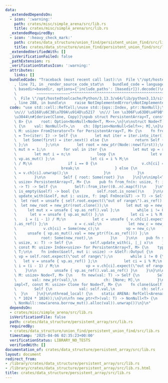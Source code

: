 ```yaml
---
data:
  _extendedDependsOn:
  - icon: ':warning:'
    path: crates/misc/simple_arena/src/lib.rs
    title: crates/misc/simple_arena/src/lib.rs
  _extendedRequiredBy:
  - icon: ':heavy_check_mark:'
    path: crates/data_structure/union_find/persistent_union_find/src/lib.rs
    title: crates/data_structure/union_find/persistent_union_find/src/lib.rs
  _extendedVerifiedWith: []
  _isVerificationFailed: false
  _pathExtension: rs
  _verificationStatusIcon: ':warning:'
  attributes:
    links: []
  bundledCode: "Traceback (most recent call last):\n  File \"/opt/hostedtoolcache/Python/3.13.3/x64/lib/python3.13/site-packages/onlinejudge_verify/documentation/build.py\"\
    , line 71, in _render_source_code_stat\n    bundled_code = language.bundle(stat.path,\
    \ basedir=basedir, options={'include_paths': [basedir]}).decode()\n          \
    \         ~~~~~~~~~~~~~~~^^^^^^^^^^^^^^^^^^^^^^^^^^^^^^^^^^^^^^^^^^^^^^^^^^^^^^^^^^^^^^^^^^\n\
    \  File \"/opt/hostedtoolcache/Python/3.13.3/x64/lib/python3.13/site-packages/onlinejudge_verify/languages/rust.py\"\
    , line 288, in bundle\n    raise NotImplementedError\nNotImplementedError\n"
  code: "use std::cell::RefCell;\nuse std::{ops::Index, ptr::NonNull};\n\nuse simple_arena::Arena;\n\
    \n/// \u5168\u6C38\u7D9A\u914D\u5217  \n/// len \u306F\u63D0\u4F9B\u3057\u306A\
    \u3044\n#[derive(Clone, Copy)]\npub struct PersistentArray<T, const M: usize =\
    \ 8> {\n    root: Option<NonNull<Node<T, M>>>,\n}\n\nstruct Node<T, const M: usize>\
    \ {\n    val: NonNull<T>,\n    ch: [Option<NonNull<Self>>; M],\n}\n\nimpl<T, const\
    \ M: usize> FromIterator<T> for PersistentArray<T, M> {\n    fn from_iter<I: IntoIterator<Item\
    \ = T>>(iter: I) -> Self {\n        let mut iter = iter.into_iter();\n\n     \
    \   let Some(first) = iter.next() else {\n            return Self { root: None\
    \ };\n        };\n\n        let root = new_ptr(Node::new(first));\n        let\
    \ mut n = 1;\n        for val in iter {\n            let mut vp = root;\n    \
    \        let mut i = n;\n            loop {\n                let v = unsafe {\
    \ vp.as_mut() };\n                let ci = i % M;\n                i = (i - 1)\
    \ / M;\n                if i == 0 {\n                    v.ch[ci] = Some(new_ptr(Node::new(val)));\n\
    \                    break;\n                } else {\n                    vp\
    \ = v.ch[ci].unwrap();\n                }\n            }\n            n += 1;\n\
    \        }\n\n        Self { root: Some(root) }\n    }\n}\n\nimpl<T, const M:\
    \ usize> PersistentArray<T, M> {\n    pub fn from_fn(n: usize, f: impl FnMut(usize)\
    \ -> T) -> Self {\n        Self::from_iter((0..n).map(f))\n    }\n\n    pub fn\
    \ is_empty(&self) -> bool {\n        self.root.is_none()\n    }\n\n    pub fn\
    \ update_with(&self, mut i: usize, f: impl FnOnce(&T) -> T) -> Self {\n      \
    \  let root = unsafe { self.root.expect(\"out of range\").as_ref() };\n      \
    \  let new_root = new_ptr(root.clone());\n        let mut vp = new_root;\n   \
    \     let mut x = unsafe { vp.as_ref().val };\n        while i != 0 {\n      \
    \      let v = unsafe { vp.as_mut() };\n            let ci = i % M;\n        \
    \    i = (i - 1) / M;\n            let c = unsafe { v.ch[ci].expect(\"out of range\"\
    ).as_ref() };\n            x = c.val;\n            let new_c = new_ptr(c.clone());\n\
    \            v.ch[ci] = Some(new_c);\n            vp = new_c;\n        }\n   \
    \     unsafe { vp.as_mut().val = new_ptr(f(x.as_ref())) };\n        Self {\n \
    \           root: Some(new_root),\n        }\n    }\n\n    pub fn set(&self, i:\
    \ usize, x: T) -> Self {\n        self.update_with(i, |_| x)\n    }\n}\n\nimpl<T,\
    \ const M: usize> Index<usize> for PersistentArray<T, M> {\n    type Output =\
    \ T;\n\n    fn index(&self, mut i: usize) -> &Self::Output {\n        let mut\
    \ vp = self.root.expect(\"out of range\");\n        while i != 0 {\n         \
    \   let v = unsafe { vp.as_ref() };\n            let ci = i % M;\n           \
    \ i = (i - 1) / M;\n            vp = v.ch[ci].expect(\"out of range\");\n    \
    \    }\n\n        unsafe { vp.as_ref().val.as_ref() }\n    }\n}\n\nimpl<T, const\
    \ M: usize> Node<T, M> {\n    fn new(val: T) -> Self {\n        Self {\n     \
    \       val: new_ptr(val),\n            ch: [None; M],\n        }\n    }\n}\n\n\
    impl<T, const M: usize> Clone for Node<T, M> {\n    fn clone(&self) -> Self {\n\
    \        Self {\n            val: self.val,\n            ch: self.ch,\n      \
    \  }\n    }\n}\n\nthread_local! {\n    static ARENA: RefCell<Arena> = RefCell::new(Arena::new(1024\
    \ * 1024 * 1024));\n}\n\nfn new_ptr<T>(val: T) -> NonNull<T> {\n    ARENA.with(|arena|\
    \ NonNull::new(arena.borrow_mut().alloc(val)).unwrap())\n}\n"
  dependsOn:
  - crates/misc/simple_arena/src/lib.rs
  isVerificationFile: false
  path: crates/data_structure/persistent_array/src/lib.rs
  requiredBy:
  - crates/data_structure/union_find/persistent_union_find/src/lib.rs
  timestamp: '2025-04-06 02:35:23+00:00'
  verificationStatus: LIBRARY_NO_TESTS
  verifiedWith: []
documentation_of: crates/data_structure/persistent_array/src/lib.rs
layout: document
redirect_from:
- /library/crates/data_structure/persistent_array/src/lib.rs
- /library/crates/data_structure/persistent_array/src/lib.rs.html
title: crates/data_structure/persistent_array/src/lib.rs
---
```

